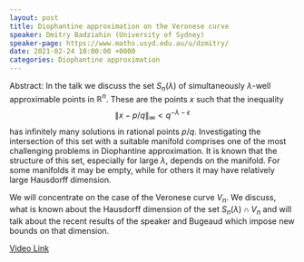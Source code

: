 ```yaml
---
layout: post
title: Diophantine approximation on the Veronese curve
speaker: Dmitry Badziahin (University of Sydney)
speaker-page: https://www.maths.usyd.edu.au/u/dzmitry/
date: 2021-02-24 10:00:00 +0000
categories: Diophantine approximation
---
```


Abstract: In the talk we discuss the set $S_n(\lambda)$ of simultaneously $\lambda$-well approximable points in $\mathbb{R}^n$. These are the points $x$ such that the inequality
$$\| x - p/q\|_\infty < q^{-\lambda - \epsilon}$$
has infinitely many solutions in rational points $p/q$. Investigating the intersection of this set with a suitable manifold comprises one of the most challenging problems in Diophantine approximation. It is known that the structure of this set, especially for large $\lambda$, depends on the manifold. For some manifolds it may be empty, while for others it may have relatively large Hausdorff dimension.

We will concentrate on the case of  the Veronese curve $V_n$. We discuss, what is known about the Hausdorff dimension of the set $S_n(\lambda) \cap V_n$ and will talk about the recent results of the speaker and Bugeaud which impose new bounds on that dimension.

[Video Link](https://drive.google.com/file/d/1FpvDlhfCJO0ZOdASuQu7EQ8vtC9SonPY/edit)